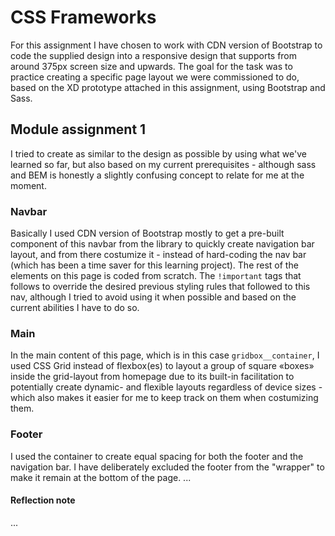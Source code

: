 # CSS Frameworks
For this assignment I have chosen to work with CDN version of Bootstrap to code the supplied design into a responsive design that supports from around 375px screen size and upwards. The goal for the task was to practice creating a specific page layout we were commissioned to do, based on the XD prototype attached in this assignment, using Bootstrap and Sass. 
## Module assignment 1 
I tried to create as similar to the design as possible by using what we've learned so far, but also based on my current prerequisites - although sass and BEM is honestly a slightly confusing concept to relate for me at the moment.
### Navbar
Basically I used CDN version of Bootstrap mostly to get a pre-built component of this navbar from the library to quickly create navigation bar layout, and from there costumize it - instead of hard-coding the nav bar (which has been a time saver for this learning project). The rest of the elements on this page is coded from scratch. The `!important` tags that follows to override the desired previous styling rules that followed to this nav, although I tried to avoid using it when possible and based on the current abilities I have to do so.
### Main
In the main content of this page, which is in this case `gridbox__container`, I used CSS Grid instead of flexbox(es) to layout a group of square «boxes» inside the grid-layout from homepage due to its built-in facilitation to potentially create dynamic- and flexible layouts regardless of device sizes - which also makes it easier for me to keep track on them when costumizing them.
### Footer
I used the container to create equal spacing for both the footer and the navigation bar. I have deliberately excluded the footer from the "wrapper" to make it remain at the bottom of the page.
... 
#### Reflection note 
...
